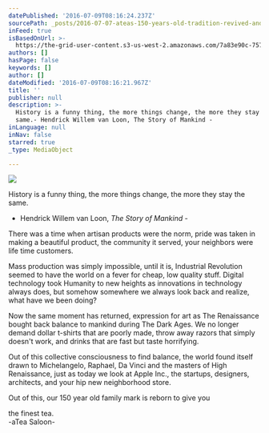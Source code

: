 ```yaml
---
datePublished: '2016-07-09T08:16:24.237Z'
sourcePath: _posts/2016-07-07-ateas-150-years-old-tradition-revived-and-refined.md
inFeed: true
isBasedOnUrl: >-
  https://the-grid-user-content.s3-us-west-2.amazonaws.com/7a83e90c-757a-4818-88d7-18dbfff57548.jpg
authors: []
hasPage: false
keywords: []
author: []
dateModified: '2016-07-09T08:16:21.967Z'
title: ''
publisher: null
description: >-
  History is a funny thing, the more things change, the more they stay the
  same.- Hendrick Willem van Loon, The Story of Mankind -
inLanguage: null
inNav: false
starred: true
_type: MediaObject

---
```

![](https://the-grid-user-content.s3-us-west-2.amazonaws.com/7a83e90c-757a-4818-88d7-18dbfff57548.jpg)

History is a funny thing, the more things change, the more they stay the same.  
- Hendrick Willem van Loon, _The Story of Mankind_ -

There was a time when artisan products were the norm, pride was taken in making a beautiful product, the community it served, your neighbors were life time customers.

Mass production was simply impossible, until it is, Industrial Revolution seemed to have the world on a fever for cheap, low quality stuff. Digital technology took Humanity to new heights as innovations in technology always does, but somehow somewhere we always look back and realize, what have we been doing?

Now the same moment has returned, expression for art as The Renaissance bought back balance to mankind during The Dark Ages. We no longer demand dollar t-shirts that are poorly made, throw away razors that simply doesn't work, and drinks that are fast but taste horrifying.

Out of this collective consciousness to find balance, the world found itself drawn to Michelangelo, Raphael, Da Vinci and the masters of High Renaissance, just as today we look at Apple Inc., the startups, designers, architects, and your hip new neighborhood store.

Out of this, our 150 year old family mark is reborn to give you

the finest tea.  
-aTea Saloon-